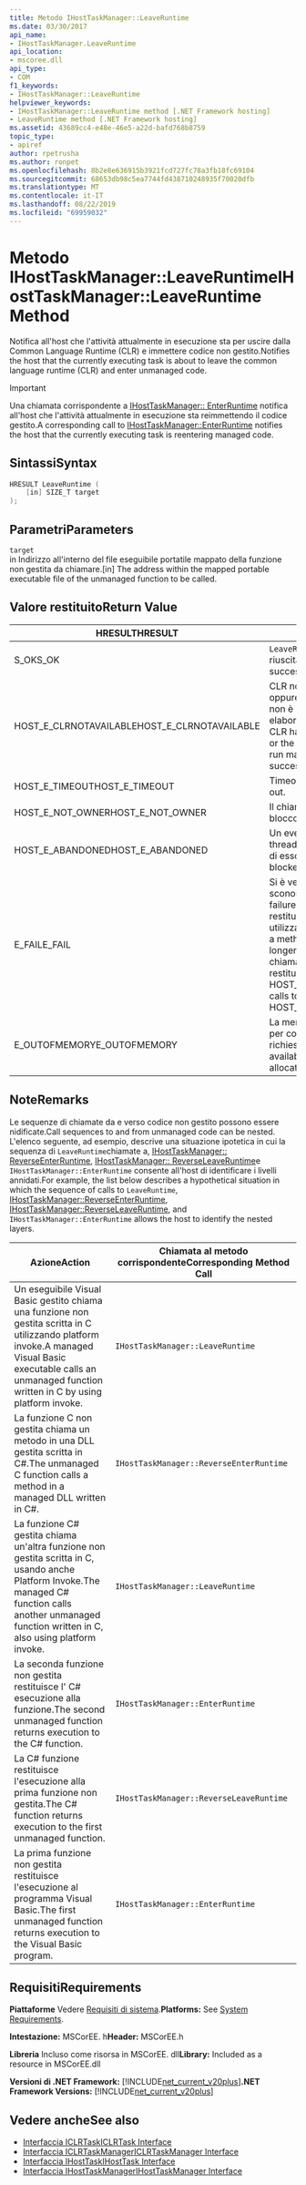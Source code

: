 ```yaml
---
title: Metodo IHostTaskManager::LeaveRuntime
ms.date: 03/30/2017
api_name:
- IHostTaskManager.LeaveRuntime
api_location:
- mscoree.dll
api_type:
- COM
f1_keywords:
- IHostTaskManager::LeaveRuntime
helpviewer_keywords:
- IHostTaskManager::LeaveRuntime method [.NET Framework hosting]
- LeaveRuntime method [.NET Framework hosting]
ms.assetid: 43689cc4-e48e-46e5-a22d-bafd768b8759
topic_type:
- apiref
author: rpetrusha
ms.author: ronpet
ms.openlocfilehash: 8b2e8e636915b3921fcd727fc78a3fb18fc69104
ms.sourcegitcommit: 68653db98c5ea7744fd438710248935f70020dfb
ms.translationtype: MT
ms.contentlocale: it-IT
ms.lasthandoff: 08/22/2019
ms.locfileid: "69959032"
---
```

# <a name="ihosttaskmanagerleaveruntime-method"></a><span data-ttu-id="8b0a4-102">Metodo IHostTaskManager::LeaveRuntime</span><span class="sxs-lookup"><span data-stu-id="8b0a4-102">IHostTaskManager::LeaveRuntime Method</span></span>
<span data-ttu-id="8b0a4-103">Notifica all'host che l'attività attualmente in esecuzione sta per uscire dalla Common Language Runtime (CLR) e immettere codice non gestito.</span><span class="sxs-lookup"><span data-stu-id="8b0a4-103">Notifies the host that the currently executing task is about to leave the common language runtime (CLR) and enter unmanaged code.</span></span>  
  
> [!IMPORTANT]
> <span data-ttu-id="8b0a4-104">Una chiamata corrispondente a [IHostTaskManager:: EnterRuntime](../../../../docs/framework/unmanaged-api/hosting/ihosttaskmanager-enterruntime-method.md) notifica all'host che l'attività attualmente in esecuzione sta reimmettendo il codice gestito.</span><span class="sxs-lookup"><span data-stu-id="8b0a4-104">A corresponding call to [IHostTaskManager::EnterRuntime](../../../../docs/framework/unmanaged-api/hosting/ihosttaskmanager-enterruntime-method.md) notifies the host that the currently executing task is reentering managed code.</span></span>  
  
## <a name="syntax"></a><span data-ttu-id="8b0a4-105">Sintassi</span><span class="sxs-lookup"><span data-stu-id="8b0a4-105">Syntax</span></span>  
  
```cpp  
HRESULT LeaveRuntime (  
    [in] SIZE_T target  
);  
```  
  
## <a name="parameters"></a><span data-ttu-id="8b0a4-106">Parametri</span><span class="sxs-lookup"><span data-stu-id="8b0a4-106">Parameters</span></span>  
 `target`  
 <span data-ttu-id="8b0a4-107">in Indirizzo all'interno del file eseguibile portatile mappato della funzione non gestita da chiamare.</span><span class="sxs-lookup"><span data-stu-id="8b0a4-107">[in] The address within the mapped portable executable file of the unmanaged function to be called.</span></span>  
  
## <a name="return-value"></a><span data-ttu-id="8b0a4-108">Valore restituito</span><span class="sxs-lookup"><span data-stu-id="8b0a4-108">Return Value</span></span>  
  
|<span data-ttu-id="8b0a4-109">HRESULT</span><span class="sxs-lookup"><span data-stu-id="8b0a4-109">HRESULT</span></span>|<span data-ttu-id="8b0a4-110">Descrizione</span><span class="sxs-lookup"><span data-stu-id="8b0a4-110">Description</span></span>|  
|-------------|-----------------|  
|<span data-ttu-id="8b0a4-111">S_OK</span><span class="sxs-lookup"><span data-stu-id="8b0a4-111">S_OK</span></span>|<span data-ttu-id="8b0a4-112">`LeaveRuntime`la restituzione è riuscita.</span><span class="sxs-lookup"><span data-stu-id="8b0a4-112">`LeaveRuntime` returned successfully.</span></span>|  
|<span data-ttu-id="8b0a4-113">HOST_E_CLRNOTAVAILABLE</span><span class="sxs-lookup"><span data-stu-id="8b0a4-113">HOST_E_CLRNOTAVAILABLE</span></span>|<span data-ttu-id="8b0a4-114">CLR non è stato caricato in un processo oppure CLR si trova in uno stato in cui non è possibile eseguire codice gestito o elaborare la chiamata correttamente.</span><span class="sxs-lookup"><span data-stu-id="8b0a4-114">The CLR has not been loaded into a process, or the CLR is in a state in which it cannot run managed code or process the call successfully.</span></span>|  
|<span data-ttu-id="8b0a4-115">HOST_E_TIMEOUT</span><span class="sxs-lookup"><span data-stu-id="8b0a4-115">HOST_E_TIMEOUT</span></span>|<span data-ttu-id="8b0a4-116">Timeout della chiamata.</span><span class="sxs-lookup"><span data-stu-id="8b0a4-116">The call timed out.</span></span>|  
|<span data-ttu-id="8b0a4-117">HOST_E_NOT_OWNER</span><span class="sxs-lookup"><span data-stu-id="8b0a4-117">HOST_E_NOT_OWNER</span></span>|<span data-ttu-id="8b0a4-118">Il chiamante non è il proprietario del blocco.</span><span class="sxs-lookup"><span data-stu-id="8b0a4-118">The caller does not own the lock.</span></span>|  
|<span data-ttu-id="8b0a4-119">HOST_E_ABANDONED</span><span class="sxs-lookup"><span data-stu-id="8b0a4-119">HOST_E_ABANDONED</span></span>|<span data-ttu-id="8b0a4-120">Un evento è stato annullato mentre un thread bloccato o Fiber era in attesa su di esso.</span><span class="sxs-lookup"><span data-stu-id="8b0a4-120">An event was canceled while a blocked thread or fiber was waiting on it.</span></span>|  
|<span data-ttu-id="8b0a4-121">E_FAIL</span><span class="sxs-lookup"><span data-stu-id="8b0a4-121">E_FAIL</span></span>|<span data-ttu-id="8b0a4-122">Si è verificato un errore irreversibile sconosciuto.</span><span class="sxs-lookup"><span data-stu-id="8b0a4-122">An unknown catastrophic failure occurred.</span></span> <span data-ttu-id="8b0a4-123">Quando un metodo restituisce E_FAIL, CLR non è più utilizzabile all'interno del processo.</span><span class="sxs-lookup"><span data-stu-id="8b0a4-123">When a method returns E_FAIL, the CLR is no longer usable within the process.</span></span> <span data-ttu-id="8b0a4-124">Le chiamate successive ai metodi di hosting restituiscono HOST_E_CLRNOTAVAILABLE.</span><span class="sxs-lookup"><span data-stu-id="8b0a4-124">Subsequent calls to hosting methods return HOST_E_CLRNOTAVAILABLE.</span></span>|  
|<span data-ttu-id="8b0a4-125">E_OUTOFMEMORY</span><span class="sxs-lookup"><span data-stu-id="8b0a4-125">E_OUTOFMEMORY</span></span>|<span data-ttu-id="8b0a4-126">La memoria disponibile non è sufficiente per completare l'allocazione richiesta.</span><span class="sxs-lookup"><span data-stu-id="8b0a4-126">Not enough memory is available to complete the requested allocation.</span></span>|  
  
## <a name="remarks"></a><span data-ttu-id="8b0a4-127">Note</span><span class="sxs-lookup"><span data-stu-id="8b0a4-127">Remarks</span></span>  
 <span data-ttu-id="8b0a4-128">Le sequenze di chiamate da e verso codice non gestito possono essere nidificate.</span><span class="sxs-lookup"><span data-stu-id="8b0a4-128">Call sequences to and from unmanaged code can be nested.</span></span> <span data-ttu-id="8b0a4-129">L'elenco seguente, ad esempio, descrive una situazione ipotetica in cui la sequenza di `LeaveRuntime`chiamate a, [IHostTaskManager:: ReverseEnterRuntime](../../../../docs/framework/unmanaged-api/hosting/ihosttaskmanager-reverseenterruntime-method.md), [IHostTaskManager:: ReverseLeaveRuntime](../../../../docs/framework/unmanaged-api/hosting/ihosttaskmanager-reverseleaveruntime-method.md)e `IHostTaskManager::EnterRuntime` consente all'host di identificare i livelli annidati.</span><span class="sxs-lookup"><span data-stu-id="8b0a4-129">For example, the list below describes a hypothetical situation in which the sequence of calls to `LeaveRuntime`, [IHostTaskManager::ReverseEnterRuntime](../../../../docs/framework/unmanaged-api/hosting/ihosttaskmanager-reverseenterruntime-method.md), [IHostTaskManager::ReverseLeaveRuntime](../../../../docs/framework/unmanaged-api/hosting/ihosttaskmanager-reverseleaveruntime-method.md), and `IHostTaskManager::EnterRuntime` allows the host to identify the nested layers.</span></span>  
  
|<span data-ttu-id="8b0a4-130">Azione</span><span class="sxs-lookup"><span data-stu-id="8b0a4-130">Action</span></span>|<span data-ttu-id="8b0a4-131">Chiamata al metodo corrispondente</span><span class="sxs-lookup"><span data-stu-id="8b0a4-131">Corresponding Method Call</span></span>|  
|------------|-------------------------------|  
|<span data-ttu-id="8b0a4-132">Un eseguibile Visual Basic gestito chiama una funzione non gestita scritta in C utilizzando platform invoke.</span><span class="sxs-lookup"><span data-stu-id="8b0a4-132">A managed Visual Basic executable calls an unmanaged function written in C by using platform invoke.</span></span>|`IHostTaskManager::LeaveRuntime`|  
|<span data-ttu-id="8b0a4-133">La funzione C non gestita chiama un metodo in una DLL gestita scritta in C#.</span><span class="sxs-lookup"><span data-stu-id="8b0a4-133">The unmanaged C function calls a method in a managed DLL written in C#.</span></span>|`IHostTaskManager::ReverseEnterRuntime`|  
|<span data-ttu-id="8b0a4-134">La funzione C# gestita chiama un'altra funzione non gestita scritta in C, usando anche Platform Invoke.</span><span class="sxs-lookup"><span data-stu-id="8b0a4-134">The managed C# function calls another unmanaged function written in C, also using platform invoke.</span></span>|`IHostTaskManager::LeaveRuntime`|  
|<span data-ttu-id="8b0a4-135">La seconda funzione non gestita restituisce l' C# esecuzione alla funzione.</span><span class="sxs-lookup"><span data-stu-id="8b0a4-135">The second unmanaged function returns execution to the C# function.</span></span>|`IHostTaskManager::EnterRuntime`|  
|<span data-ttu-id="8b0a4-136">La C# funzione restituisce l'esecuzione alla prima funzione non gestita.</span><span class="sxs-lookup"><span data-stu-id="8b0a4-136">The C# function returns execution to the first unmanaged function.</span></span>|`IHostTaskManager::ReverseLeaveRuntime`|  
|<span data-ttu-id="8b0a4-137">La prima funzione non gestita restituisce l'esecuzione al programma Visual Basic.</span><span class="sxs-lookup"><span data-stu-id="8b0a4-137">The first unmanaged function returns execution to the Visual Basic program.</span></span>|`IHostTaskManager::EnterRuntime`|  
  
## <a name="requirements"></a><span data-ttu-id="8b0a4-138">Requisiti</span><span class="sxs-lookup"><span data-stu-id="8b0a4-138">Requirements</span></span>  
 <span data-ttu-id="8b0a4-139">**Piattaforme** Vedere [Requisiti di sistema](../../../../docs/framework/get-started/system-requirements.md).</span><span class="sxs-lookup"><span data-stu-id="8b0a4-139">**Platforms:** See [System Requirements](../../../../docs/framework/get-started/system-requirements.md).</span></span>  
  
 <span data-ttu-id="8b0a4-140">**Intestazione:** MSCorEE. h</span><span class="sxs-lookup"><span data-stu-id="8b0a4-140">**Header:** MSCorEE.h</span></span>  
  
 <span data-ttu-id="8b0a4-141">**Libreria** Incluso come risorsa in MSCorEE. dll</span><span class="sxs-lookup"><span data-stu-id="8b0a4-141">**Library:** Included as a resource in MSCorEE.dll</span></span>  
  
 <span data-ttu-id="8b0a4-142">**Versioni di .NET Framework:** [!INCLUDE[net_current_v20plus](../../../../includes/net-current-v20plus-md.md)]</span><span class="sxs-lookup"><span data-stu-id="8b0a4-142">**.NET Framework Versions:** [!INCLUDE[net_current_v20plus](../../../../includes/net-current-v20plus-md.md)]</span></span>  
  
## <a name="see-also"></a><span data-ttu-id="8b0a4-143">Vedere anche</span><span class="sxs-lookup"><span data-stu-id="8b0a4-143">See also</span></span>

- [<span data-ttu-id="8b0a4-144">Interfaccia ICLRTask</span><span class="sxs-lookup"><span data-stu-id="8b0a4-144">ICLRTask Interface</span></span>](../../../../docs/framework/unmanaged-api/hosting/iclrtask-interface.md)
- [<span data-ttu-id="8b0a4-145">Interfaccia ICLRTaskManager</span><span class="sxs-lookup"><span data-stu-id="8b0a4-145">ICLRTaskManager Interface</span></span>](../../../../docs/framework/unmanaged-api/hosting/iclrtaskmanager-interface.md)
- [<span data-ttu-id="8b0a4-146">Interfaccia IHostTask</span><span class="sxs-lookup"><span data-stu-id="8b0a4-146">IHostTask Interface</span></span>](../../../../docs/framework/unmanaged-api/hosting/ihosttask-interface.md)
- [<span data-ttu-id="8b0a4-147">Interfaccia IHostTaskManager</span><span class="sxs-lookup"><span data-stu-id="8b0a4-147">IHostTaskManager Interface</span></span>](../../../../docs/framework/unmanaged-api/hosting/ihosttaskmanager-interface.md)
